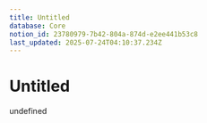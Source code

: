 ```yaml
---
title: Untitled
database: Core
notion_id: 23780979-7b42-804a-874d-e2ee441b53c8
last_updated: 2025-07-24T04:10:37.234Z
---
```


# Untitled

undefined